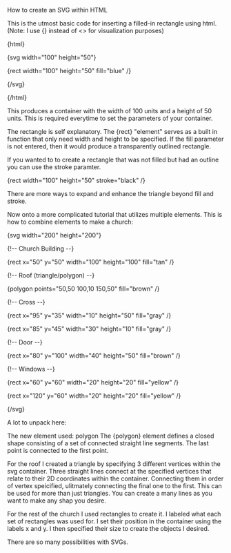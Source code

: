 How to create an SVG within HTML

This is the utmost basic code for inserting a filled-in rectangle using html. (Note: I use {} instead of <> for visualization purposes)

{html}

 {svg width="100" height="50"}
 
  {rect width="100" height="50" fill="blue" /}
  
 {/svg}
 
{/html}

This produces a container with the width of 100 units and a height of 50 units. This is required everytime to set the parameters of your container. 

The rectangle is self explanatory. The {rect} "element" serves as a built in function that only need width and height to be specified. If the fill parameter is not entered, then it would produce a transparently outlined rectangle. 

If you wanted to to create a rectangle that was not filled but had an outline you can use the stroke paramter.

{rect width="100" height="50" stroke="black" /}

There are more ways to expand and enhance the triangle beyond fill and stroke.

Now onto a more complicated tutorial that utilizes multiple elements. This is how to combine elements to make a church:

{svg width="200" height="200"}

  {!-- Church Building --}
  
  {rect x="50" y="50" width="100" height="100" fill="tan" /}

  {!-- Roof (triangle/polygon) --}
  
  {polygon points="50,50 100,10 150,50" fill="brown" /}

  {!-- Cross --}
  
  {rect x="95" y="35" width="10" height="50" fill="gray" /}
  
  {rect x="85" y="45" width="30" height="10" fill="gray" /}

  {!-- Door --}
  
  {rect x="80" y="100" width="40" height="50" fill="brown" /}

  {!-- Windows --}
  
  {rect x="60" y="60" width="20" height="20" fill="yellow" /}
  
  {rect x="120" y="60" width="20" height="20" fill="yellow" /}
  
{/svg}

A lot to unpack here:

The new element used: polygon
The {polygon} element defines a closed shape consisting of a set of connected straight line segments. The last point is connected to the first point.

For the roof I created a triangle by specifying 3 different vertices within the svg container. Three straight lines connect at the specified vertices that relate to their 2D coordinates within the container. Connecting them in order of vertex speicified, ulitmately connecting the final one to the first. This can be used for more than just triangles. You can create a many lines as you want to make any shap you desire.

For the rest of the church I used rectangles to create it. I labeled what each set of rectangles was used for. I set their position in the container using the labels x and y. I then specified their size to create the objects I desired. 

There are so many possibilities with SVGs.


